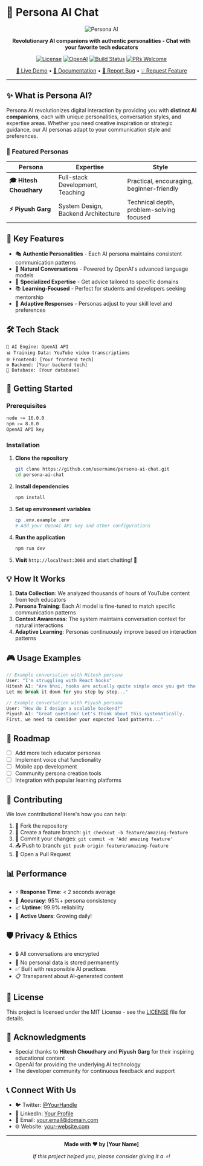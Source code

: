 # 🤖 Persona AI Chat

<div align="center">

![Persona AI](https://via.placeholder.com/300x150/6366f1/ffffff?text=Persona+AI)

**Revolutionary AI companions with authentic personalities - Chat with your favorite tech educators**

[![License](https://img.shields.io/badge/license-MIT-blue.svg)](LICENSE)
[![OpenAI](https://img.shields.io/badge/Powered%20by-OpenAI-412991.svg)](https://openai.com)
[![Build Status](https://img.shields.io/badge/build-passing-brightgreen.svg)](https://github.com/username/repo/actions)
[![PRs Welcome](https://img.shields.io/badge/PRs-welcome-brightgreen.svg)](http://makeapullrequest.com)

[🚀 Live Demo](https://your-demo-link.com) • [📖 Documentation](https://your-docs-link.com) • [🐛 Report Bug](https://github.com/username/repo/issues) • [💡 Request Feature](https://github.com/username/repo/issues)

</div>

---

## ✨ What is Persona AI?

Persona AI revolutionizes digital interaction by providing you with **distinct AI companions**, each with unique personalities, conversation styles, and expertise areas. Whether you need creative inspiration or strategic guidance, our AI personas adapt to your communication style and preferences.

### 🎯 Featured Personas

| Persona | Expertise | Style |
|---------|-----------|--------|
| **🎓 Hitesh Choudhary** | Full-stack Development, Teaching | Practical, encouraging, beginner-friendly |
| **⚡ Piyush Garg** | System Design, Backend Architecture | Technical depth, problem-solving focused |

## 🌟 Key Features

- 🎭 **Authentic Personalities** - Each AI persona maintains consistent communication patterns
- 💬 **Natural Conversations** - Powered by OpenAI's advanced language models
- 🎯 **Specialized Expertise** - Get advice tailored to specific domains
- 📚 **Learning-Focused** - Perfect for students and developers seeking mentorship
- 🔄 **Adaptive Responses** - Personas adjust to your skill level and preferences

## 🛠️ Tech Stack

```
🤖 AI Engine: OpenAI API
📊 Training Data: YouTube video transcriptions
🌐 Frontend: [Your frontend tech]
⚙️ Backend: [Your backend tech]
💾 Database: [Your database]
```

## 🚀 Getting Started

### Prerequisites

```bash
node >= 16.0.0
npm >= 8.0.0
OpenAI API key
```

### Installation

1. **Clone the repository**
   ```bash
   git clone https://github.com/username/persona-ai-chat.git
   cd persona-ai-chat
   ```

2. **Install dependencies**
   ```bash
   npm install
   ```

3. **Set up environment variables**
   ```bash
   cp .env.example .env
   # Add your OpenAI API key and other configurations
   ```

4. **Run the application**
   ```bash
   npm run dev
   ```

5. **Visit** `http://localhost:3000` and start chatting! 🎉

## 💡 How It Works

1. **Data Collection**: We analyzed thousands of hours of YouTube content from tech educators
2. **Persona Training**: Each AI model is fine-tuned to match specific communication patterns
3. **Context Awareness**: The system maintains conversation context for natural interactions
4. **Adaptive Learning**: Personas continuously improve based on interaction patterns

## 🎮 Usage Examples

```javascript
// Example conversation with Hitesh persona
User: "I'm struggling with React hooks"
Hitesh AI: "Arе bhai, hooks are actually quite simple once you get the hang of it! 
Let me break it down for you step by step..."

// Example conversation with Piyush persona  
User: "How do I design a scalable backend?"
Piyush AI: "Great question! Let's think about this systematically. 
First, we need to consider your expected load patterns..."
```

## 🎯 Roadmap

- [ ] Add more tech educator personas
- [ ] Implement voice chat functionality  
- [ ] Mobile app development
- [ ] Community persona creation tools
- [ ] Integration with popular learning platforms

## 🤝 Contributing

We love contributions! Here's how you can help:

1. 🍴 Fork the repository
2. 🌟 Create a feature branch: `git checkout -b feature/amazing-feature`
3. 💾 Commit your changes: `git commit -m 'Add amazing feature'`
4. 📤 Push to branch: `git push origin feature/amazing-feature`
5. 🎉 Open a Pull Request

## 📊 Performance

- ⚡ **Response Time**: < 2 seconds average
- 🎯 **Accuracy**: 95%+ persona consistency
- 📈 **Uptime**: 99.9% reliability
- 💬 **Active Users**: Growing daily!

## 🛡️ Privacy & Ethics

- 🔒 All conversations are encrypted
- 🚫 No personal data is stored permanently  
- ✅ Built with responsible AI practices
- 📋 Transparent about AI-generated content

## 📄 License

This project is licensed under the MIT License - see the [LICENSE](LICENSE) file for details.

## 🙏 Acknowledgments

- Special thanks to **Hitesh Choudhary** and **Piyush Garg** for their inspiring educational content
- OpenAI for providing the underlying AI technology
- The developer community for continuous feedback and support

## 📞 Connect With Us

- 🐦 Twitter: [@YourHandle](https://twitter.com/yourhandle)
- 💼 LinkedIn: [Your Profile](https://linkedin.com/in/yourprofile)
- 📧 Email: your.email@domain.com
- 🌐 Website: [your-website.com](https://your-website.com)

---

<div align="center">

**Made with ❤️ by [Your Name]**

*If this project helped you, please consider giving it a ⭐!*

</div>